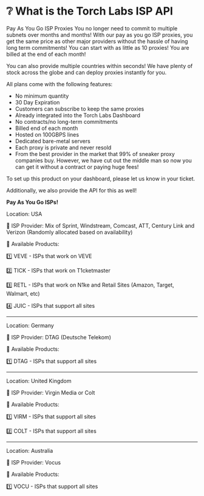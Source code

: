 # ❔ What is the Torch Labs ISP API

Pay As You Go ISP Proxies You no longer need to commit to multiple subnets over months and months! With our pay as you go ISP proxies, you get the same price as other major providers without the hassle of having long term commitments! You can start with as little as 10 proxies! You are billed at the end of each month!

You can also provide multiple countries within seconds! We have plenty of stock across the globe and can deploy proxies instantly for you.

All plans come with the following features:

* No minimum quantity
* 30 Day Expiration
* Customers can subscribe to keep the same proxies
* Already integrated into the Torch Labs Dashboard
* No contracts/no long-term commitments
* Billed end of each month
* Hosted on 100GBPS lines
* Dedicated bare-metal servers
* Each proxy is private and never resold
* From the best provider in the market that 99% of sneaker proxy companies buy. However, we have cut out the middle man so now you can get it without a contract or paying huge fees!

To set up this product on your dashboard, please let us know in your ticket.

Additionally, we also provide the API for this as well!&#x20;



**Pay As You Go ISPs!**&#x20;

Location: USA&#x20;

📡 ISP Provider: Mix of Sprint, Windstream, Comcast, ATT, Century Link and Verizon (Randomly allocated based on availability)

🪬 Available Products:

1️⃣ VEVE - ISPs that work on VEVE&#x20;

2️⃣ TICK - ISPs that work on T1cketmaster

3️⃣ RETL - ISPs that work on N1ke and Retail Sites (Amazon, Target, Walmart, etc)&#x20;

4️⃣ JUIC - ISPs that support all sites

***

Location: Germany&#x20;

📡 ISP Provider: DTAG (Deutsche Telekom)&#x20;

🪬 Available Products:

1️⃣ DTAG - ISPs that support all sites

***

Location: United Kingdom&#x20;

📡 ISP Provider: Virgin Media or Colt&#x20;

🪬 Available Products:

1️⃣ VIRM - ISPs that support all sites

2️⃣ COLT - ISPs that support all sites

***

Location: Australia&#x20;

📡 ISP Provider: Vocus&#x20;

🪬 Available Products:

1️⃣ VOCU - ISPs that support all sites
